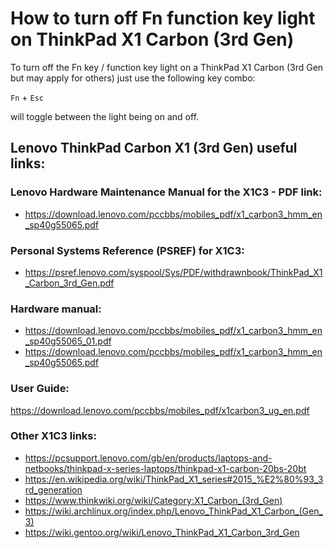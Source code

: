 # How to turn off Fn function key light on ThinkPad X1 Carbon (3rd Gen)

To turn off the Fn key / function key light on a ThinkPad X1 Carbon (3rd Gen but may apply for others) just use the following key combo:

`Fn` + `Esc`

will toggle between the light being on and off.


## Lenovo ThinkPad Carbon X1 (3rd Gen) useful links:

### Lenovo Hardware Maintenance Manual for the X1C3 - PDF link:  
* https://download.lenovo.com/pccbbs/mobiles_pdf/x1_carbon3_hmm_en_sp40g55065.pdf

### Personal Systems Reference (PSREF) for X1C3:  
* https://psref.lenovo.com/syspool/Sys/PDF/withdrawnbook/ThinkPad_X1_Carbon_3rd_Gen.pdf

### Hardware manual:  
* https://download.lenovo.com/pccbbs/mobiles_pdf/x1_carbon3_hmm_en_sp40g55065_01.pdf
* https://download.lenovo.com/pccbbs/mobiles_pdf/x1_carbon3_hmm_en_sp40g55065.pdf

### User Guide:  
https://download.lenovo.com/pccbbs/mobiles_pdf/x1carbon3_ug_en.pdf


### Other X1C3 links:  
* https://pcsupport.lenovo.com/gb/en/products/laptops-and-netbooks/thinkpad-x-series-laptops/thinkpad-x1-carbon-20bs-20bt
* https://en.wikipedia.org/wiki/ThinkPad_X1_series#2015_%E2%80%93_3rd_generation
* https://www.thinkwiki.org/wiki/Category:X1_Carbon_(3rd_Gen)
* https://wiki.archlinux.org/index.php/Lenovo_ThinkPad_X1_Carbon_(Gen_3)
* https://wiki.gentoo.org/wiki/Lenovo_ThinkPad_X1_Carbon_3rd_Gen

